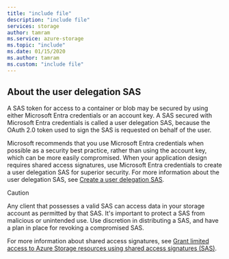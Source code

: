 ```yaml
---
title: "include file"
description: "include file"
services: storage
author: tamram
ms.service: azure-storage
ms.topic: "include"
ms.date: 01/15/2020
ms.author: tamram
ms.custom: "include file"
---
```


## About the user delegation SAS

A SAS token for access to a container or blob may be secured by using either Microsoft Entra credentials or an account key. A SAS secured with Microsoft Entra credentials is called a user delegation SAS, because the OAuth 2.0 token used to sign the SAS is requested on behalf of the user.

Microsoft recommends that you use Microsoft Entra credentials when possible as a security best practice, rather than using the account key, which can be more easily compromised. When your application design requires shared access signatures, use Microsoft Entra credentials to create a user delegation SAS for superior security. For more information about the user delegation SAS, see [Create a user delegation SAS](/rest/api/storageservices/create-user-delegation-sas).

> [!CAUTION]
> Any client that possesses a valid SAS can access data in your storage account as permitted by that SAS. It's important to protect a SAS from malicious or unintended use. Use discretion in distributing a SAS, and have a plan in place for revoking a compromised SAS.

For more information about shared access signatures, see [Grant limited access to Azure Storage resources using shared access signatures (SAS)](../articles/storage/common/storage-sas-overview.md).
